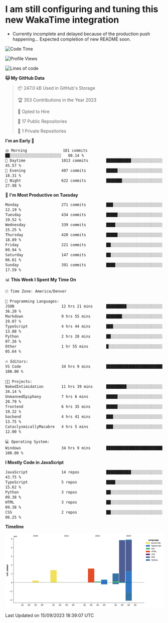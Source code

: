 # I am still configuring and tuning this new WakaTime integration
- Currently incomplete and delayed because of the production push happening... Expected completion of new README soon.
<!--START_SECTION:waka-->
![Code Time](http://img.shields.io/badge/Code%20Time-419%20hrs%2056%20mins-blue)

![Profile Views](http://img.shields.io/badge/Profile%20Views-0-blue)

![Lines of code](https://img.shields.io/badge/From%20Hello%20World%20I%27ve%20Written-14.4%20million%20lines%20of%20code-blue)

**🐱 My GitHub Data** 

> 📦 247.0 kB Used in GitHub's Storage 
 > 
> 🏆 353 Contributions in the Year 2023
 > 
> 💼 Opted to Hire
 > 
> 📜 17 Public Repositories 
 > 
> 🔑 1 Private Repositories 
 > 
**I'm an Early 🐤** 

```text
🌞 Morning                181 commits         ██░░░░░░░░░░░░░░░░░░░░░░░   08.14 % 
🌆 Daytime                1013 commits        ███████████░░░░░░░░░░░░░░   45.57 % 
🌃 Evening                407 commits         █████░░░░░░░░░░░░░░░░░░░░   18.31 % 
🌙 Night                  622 commits         ███████░░░░░░░░░░░░░░░░░░   27.98 % 
```
📅 **I'm Most Productive on Tuesday** 

```text
Monday                   271 commits         ███░░░░░░░░░░░░░░░░░░░░░░   12.19 % 
Tuesday                  434 commits         █████░░░░░░░░░░░░░░░░░░░░   19.52 % 
Wednesday                339 commits         ████░░░░░░░░░░░░░░░░░░░░░   15.25 % 
Thursday                 420 commits         █████░░░░░░░░░░░░░░░░░░░░   18.89 % 
Friday                   221 commits         ██░░░░░░░░░░░░░░░░░░░░░░░   09.94 % 
Saturday                 147 commits         ██░░░░░░░░░░░░░░░░░░░░░░░   06.61 % 
Sunday                   391 commits         ████░░░░░░░░░░░░░░░░░░░░░   17.59 % 
```


📊 **This Week I Spent My Time On** 

```text
🕑︎ Time Zone: America/Denver

💬 Programming Languages: 
JSON                     12 hrs 21 mins      █████████░░░░░░░░░░░░░░░░   36.20 % 
Markdown                 9 hrs 55 mins       ███████░░░░░░░░░░░░░░░░░░   29.07 % 
TypeScript               4 hrs 44 mins       ███░░░░░░░░░░░░░░░░░░░░░░   13.88 % 
Python                   2 hrs 28 mins       ██░░░░░░░░░░░░░░░░░░░░░░░   07.26 % 
Other                    1 hr 55 mins        █░░░░░░░░░░░░░░░░░░░░░░░░   05.64 % 

🔥 Editors: 
VS Code                  34 hrs 9 mins       █████████████████████████   100.00 % 

🐱‍💻 Projects: 
NakedIntimidation        11 hrs 39 mins      █████████░░░░░░░░░░░░░░░░   34.14 % 
UnmannedEpiphany         7 hrs 6 mins        █████░░░░░░░░░░░░░░░░░░░░   20.79 % 
frontend                 6 hrs 35 mins       █████░░░░░░░░░░░░░░░░░░░░   19.32 % 
backend                  4 hrs 41 mins       ███░░░░░░░░░░░░░░░░░░░░░░   13.75 % 
CataclysmicallyMacabre   4 hrs 5 mins        ███░░░░░░░░░░░░░░░░░░░░░░   12.00 % 

💻 Operating System: 
Windows                  34 hrs 9 mins       █████████████████████████   100.00 % 
```

**I Mostly Code in JavaScript** 

```text
JavaScript               14 repos            ███████████░░░░░░░░░░░░░░   43.75 % 
TypeScript               5 repos             ████░░░░░░░░░░░░░░░░░░░░░   15.62 % 
Python                   3 repos             ██░░░░░░░░░░░░░░░░░░░░░░░   09.38 % 
HTML                     3 repos             ██░░░░░░░░░░░░░░░░░░░░░░░   09.38 % 
CSS                      2 repos             ██░░░░░░░░░░░░░░░░░░░░░░░   06.25 % 
```



**Timeline**

![Lines of Code chart](https://raw.githubusercontent.com/certifiedbice/certifiedbice/main/assets/bar_graph.png)


 Last Updated on 15/09/2023 18:39:07 UTC
<!--END_SECTION:waka-->

